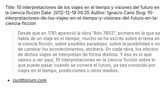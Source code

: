 Title: 10 interpretaciones de los viajes en el tiempo y visiones del futuro en la ciencia ficción
Date: 2012-12-19 00:35
Author: Ignacio Cano
Slug: 10-interpretaciones-de-los-viajes-en-el-tiempo-y-visiones-del-futuro-en-la-ciencia-ficcion

> Desde que en 1781 apareció la obra ”Año 7603”, primera en la que se
> habla de un viaje en el tiempo, mucho se ha escrito sobre el tema en
> la ciencia ficción, sobre posibles paradojas, sobre la posibilidad o
> no de cambiar los acontecimientos, etcétera. En cada obra, los efectos
> de dichos viajes se interpretan de forma distinta. Y eso es lo que
> vamos a ver aquí, 10 interpretaciones en la ciencia ficción sobre lo
> que puede pasar cuando se conoce el futuro, ya sea conocido por viajes
> en el tiempo, predicciones u otros medios.

- [zurditorium.com][]

  [zurditorium.com]: http://www.zurditorium.com/10-interpretaciones-de-los-viajes-en-el-tiempo-y-visiones-del-futuro-en-la-ciencia-ficcion
    "10 interpretaciones de los viajes en el tiempo y visiones del futuro en la ciencia ficción"
